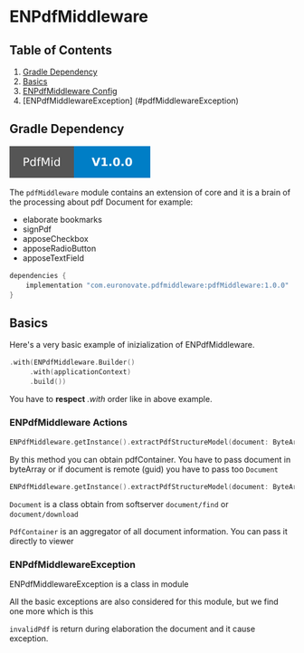 # ENPdfMiddleware

## Table of Contents

1. [Gradle Dependency](#gradle-dependency)
2. [Basics](#basics)
3. [ENPdfMiddleware Config](#pdfMiddlewareConfig)
4. [ENPdfMiddlewareException] (#pdfMiddlewareException)

## Gradle Dependency

![badge_version](badge_version.svg)

The `pdfMiddleware` module contains an extension of core and it is a brain of the processing about pdf Document for example:

* elaborate bookmarks
* signPdf
* apposeCheckbox
* apposeRadioButton
* apposeTextField

```gradle
dependencies {
    implementation "com.euronovate.pdfmiddleware:pdfMiddleware:1.0.0"
}
```
## Basics

Here's a very basic example of inizialization of ENPdfMiddleware.

```kotlin
.with(ENPdfMiddleware.Builder()
     .with(applicationContext)
     .build())
```
                
You have to **respect** *.with* order like in above example.


### ENPdfMiddleware Actions

```kotlin
ENPdfMiddleware.getInstance().extractPdfStructureModel(document: ByteArray): PdfContainer
```
By this method you can obtain pdfContainer. You have to pass document in byteArray or if document is remote (guid) you have to pass too `Document` 

```kotlin
ENPdfMiddleware.getInstance().extractPdfStructureModel(document: ByteArray,remoteDocument: Document): PdfContainer
```

`Document` is a class obtain from softserver `document/find` or `document/download`

`PdfContainer` is an aggregator of all document information. You can pass it directly to viewer

### ENPdfMiddlewareException

ENPdfMiddlewareException is a class in module

All the basic exceptions are also considered for this module, but we find one more which is this

`invalidPdf` is return during elaboration the document and it cause exception.

